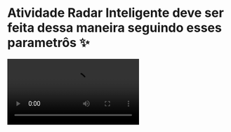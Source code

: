 # Atividade Radar Inteligente deve ser feita dessa maneira seguindo esses parametrôs ✨

<video src="assets/radar_inteligente.mp4" controls title="Video"></video>
